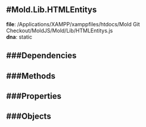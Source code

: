 
#Mold.Lib.HTMLEntitys
---------------------------------------

__file__: /Applications/XAMPP/xamppfiles/htdocs/Mold Git Checkout/MoldJS/Mold/Lib/HTMLEntitys.js  
__dna__: static  


	






###Dependencies
--------------




   
###Methods
--------------
 

 
  
###Properties
-------------


 

###Objects
------------



		
